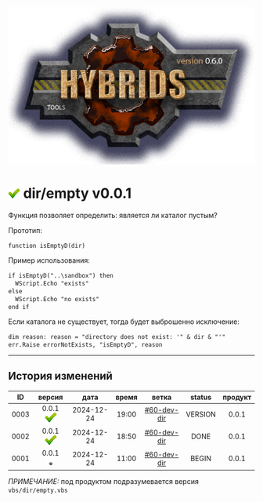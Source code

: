 [![logo](../../logo.png)](../../docs.md "documentation") 

[M]: ../dir.md               "родитель"
[P]: ../../icons/progress.png  "в процессе..."
[S]: ../../icons/success.png   "ошибок не обнаружено"
[E]: ../../icons/empty.png     "нет данных"

[![S]][M] dir/empty v0.0.1
==========================
Функция позволяет определить: является ли каталог пустым?  

Прототип:  
```
function isEmptyD(dir)
```

Пример использования:  

```vbs
if isEmptyD("..\sandbox") then
  WScript.Echo "exists"
else
  WScript.Echo "no exists"
end if
```

Если каталога не существует, тогда будет выброшенно исключение:  
```
dim reason: reason = "directory does not exist: '" & dir & "'"
err.Raise errorNotExists, "isEmptyD", reason
```

--------------------------------------------------------------------------------

История изменений 
-----------------

| **ID** |      версия     |    дата    | время |      ветка      | status  | продукт |  
|:------:|:---------------:|:----------:|:-----:|:---------------:|:-------:|:-------:|  
|  0003  | 0.0.1 [![S]][M] | 2024-12-24 | 19:00 | [#60-dev-dir]   | VERSION |  0.0.1  |  
|  0002  | 0.0.1 [![S]][M] | 2024-12-24 | 18:50 | [#60-dev-dir]   |  DONE   |  0.0.1  |  
|  0001  | 0.0.1 [![E]][M] | 2024-12-24 | 11:00 | [#60-dev-dir]   |  BEGIN  |  0.0.1  |  

*ПРИМЕЧАНИЕ:* под продуктом подразумевается версия `vbs/dir/empty.vbs`  

[#60-dev-dir]:   ../../history.md#-v060-dev
